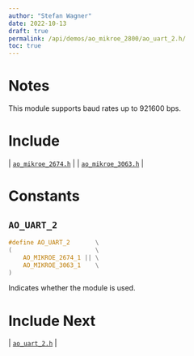 ```yaml
---
author: "Stefan Wagner"
date: 2022-10-13
draft: true
permalink: /api/demos/ao_mikroe_2800/ao_uart_2.h/
toc: true
---
```


# Notes

This module supports baud rates up to 921600 bps.

# Include

| [`ao_mikroe_2674.h`](ao_mikroe_2674.h.md) |
| [`ao_mikroe_3063.h`](ao_mikroe_3063.h.md) |

# Constants

## `AO_UART_2`

```c
#define AO_UART_2       \
(                       \
    AO_MIKROE_2674_1 || \
    AO_MIKROE_3063_1    \
)
```

Indicates whether the module is used.

# Include Next

| [`ao_uart_2.h`](../../src/ao_sys_xc32_pic32/ao_uart_2.h.md) |
